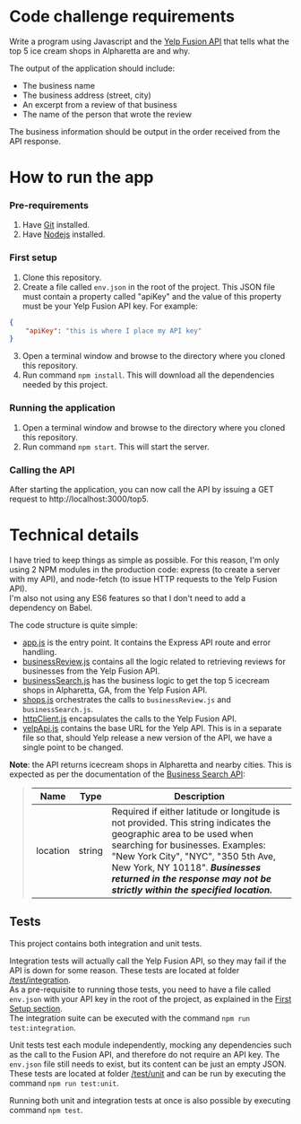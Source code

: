 # Code challenge requirements
Write a program using Javascript and the [Yelp Fusion API](https://www.yelp.com/fusion) that tells what the top 5 ice cream shops in Alpharetta are and why.

The output of the application should include:
* The business name
* The business address (street, city)
* An excerpt from a review of that business
* The name of the person that wrote the review

The business information should be output in the order received from the API response.

# How to run the app

### Pre-requirements
1. Have [Git](https://git-scm.com/downloads) installed.
2. Have [Nodejs](https://nodejs.org/en/download/) installed.

### First setup
1. Clone this repository.
2. Create a file called ``env.json`` in the root of the project. This JSON file must contain a property called "apiKey" and the value of this property must be your Yelp Fusion API key. For example:
```json
{
    "apiKey": "this is where I place my API key"
}
```
3. Open a terminal window and browse to the directory where you cloned this repository.
4. Run command ``npm install``. This will download all the dependencies needed by this project.

### Running the application
1. Open a terminal window and browse to the directory where you cloned this repository.
2. Run command ``npm start``. This will start the server.

### Calling the API
After starting the application, you can now call the API by issuing a GET request to http://localhost:3000/top5.

# Technical details
I have tried to keep things as simple as possible. For this reason, I'm only using 2 NPM modules in the production code: express (to create a server with my API), and node-fetch (to issue HTTP requests to the Yelp Fusion API).  
I'm also not using any ES6 features so that I don't need to add a dependency on Babel.

The code structure is quite simple:
* [app.js](./src/app.js) is the entry point. It contains the Express API route and error handling.
* [businessReview.js](./src/businessReview.js) contains all the logic related to retrieving reviews for businesses from the Yelp Fusion API.
* [businessSearch.js](./src/businessSearch.js) has the business logic to get the top 5 icecream shops in Alpharetta, GA, from the Yelp Fusion API.
* [shops.js](./src/shops.js) orchestrates the calls to ``businessReview.js`` and ``businessSearch.js``.
* [httpClient.js](./src/httpClient.js) encapsulates the calls to the Yelp Fusion API.
* [yelpApi.js](./src/yelpApi.js) contains the base URL for the Yelp API. This is in a separate file so that, should Yelp release a new version of the API, we have a single point to be changed.

**Note**: the API returns icecream shops in Alpharetta and nearby cities. This is expected as per the documentation of the [Business Search API](https://www.yelp.com/developers/documentation/v3/business_search):

>| Name     | Type   | Description |
>| -------- | ------ | ----------- |
>| location | string | Required if either latitude or longitude is not provided. This string indicates the geographic area to be used when searching for businesses. Examples: "New York City", "NYC", "350 5th Ave, New York, NY 10118". ***Businesses returned in the response may not be strictly within the specified location.*** |

## Tests
This project contains both integration and unit tests.

Integration tests will actually call the Yelp Fusion API, so they may fail if the API is down for some reason. These tests are located at folder [/test/integration](./test/integration/).  
As a pre-requisite to running those tests, you need to have a file called ``env.json`` with your API key in the root of the project, as explained in the [First Setup section](#first-setup).  
The integration suite can be executed with the command ``npm run test:integration``.

Unit tests test each module independently, mocking any dependencies such as the call to the Fusion API, and therefore do not require an API key. The ``env.json`` file still needs to exist, but its content can be just an empty JSON.  
These tests are located at folder [/test/unit](./test/unit/) and can be run by executing the command ``npm run test:unit``.

Running both unit and integration tests at once is also possible by executing command ``npm test``.